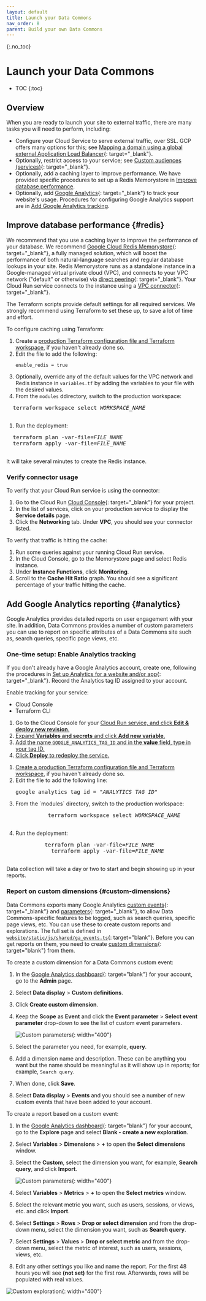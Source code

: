 ```yaml
---
layout: default
title: Launch your Data Commons
nav_order: 8
parent: Build your own Data Commons
---
```


{:.no_toc}
# Launch your Data Commons

* TOC
{:toc}

## Overview

When you are ready to launch your site to external traffic, there are many tasks you will need to perform, including:

-  Configure your Cloud Service to serve external traffic, over SSL. GCP offers many options for this; see [Mapping a domain using a global external Application Load Balancer](https://cloud.google.com/run/docs/mapping-custom-domains#https-load-balancer){: target="_blank"}.
-  Optionally, restrict access to your service; see [Custom audiences (services)](https://cloud.google.com/run/docs/configuring/custom-audiences){: target="_blank"}.
-  Optionally, add a caching layer to improve performance. We have provided specific procedures to set up a Redis Memorystore in [Improve database performance](#redis).
-  Optionally, add [Google Analytics](https://marketingplatform.google.com/about/analytics/){: target="_blank"} to track your website's usage. Procedures for configuring Google Analytics support are in [Add Google Analytics tracking](#analytics).

## Improve database performance {#redis}

We recommend that you use a caching layer to improve the performance of your database. We recommend [Google Cloud Redis Memorystore](https://cloud.google.com/memorystore){: target="_blank"}, a fully managed solution, which will boost the performance of both natural-language searches and regular database lookups in your site. Redis Memorystore runs as a standalone instance in a Google-managed virtual private cloud (VPC), and connects to your VPC network ("default" or otherwise) via [direct peering](https://cloud.google.com/vpc/docs/vpc-peering){: target="_blank"}. Your Cloud Run service connects to the instance using a [VPC connector](https://cloud.google.com/vpc/docs/serverless-vpc-access){: target="_blank"}.

The Terraform scripts provide default settings for all required services. We strongly recommend using Terraform to set these up, to save a lot of time and effort.

To configure caching using Terraform:

1. Create a [production Terraform configuration file and Terraform workspace](deploy_cloud.md#multiple), if you haven't already done so.
1. Edit the file to add the following:
    ```
    enable_redis = true
    ```
1. Optionally, override any of the default values for the VPC network and Redis instance in `variables.tf` by adding the variables to your file with the desired values.
1. From the `modules` ddirectory, switch to the production workspace:
  <pre>
  terraform workspace select <var>WORKSPACE_NAME</var>
  </pre>
1. Run the deployment:
  <pre>
  terraform plan -var-file=<var>FILE_NAME</var>
  terraform apply -var-file=<var>FILE_NAME</var>
  </pre>
  It will take several minutes to create the Redis instance.

### Verify connector usage

To verify that your Cloud Run service is using the connector:

1. Go to the Cloud Run [Cloud Console](https://console.cloud.google.com/run){: target="_blank"} for your project.
1. In the list of services, click on your production service to display the **Service details** page.
1. Click the **Networking** tab. Under **VPC**, you should see your connector listed.

To verify that traffic is hitting the cache:

1. Run some queries against your running Cloud Run service. 
1. In the Cloud Console, go to the Memorystore page and select Redis instance.
1. Under **Instance Functions**, click **Monitoring**.
1. Scroll to the **Cache Hit Ratio** graph. You should see a significant percentage of your traffic hitting the cache.

## Add Google Analytics reporting {#analytics}

Google Analytics provides detailed reports on user engagement with your site. In addition, Data Commons provides a number of custom parameters you can use to report on specific attributes of a Data Commons site such as, search queries, specific page views, etc.

### One-time setup: Enable Analytics tracking

If you don't already have a Google Analytics account, create one, following the procedures in [Set up Analytics for a website and/or app](https://support.google.com/analytics/answer/9304153){: target="_blank"}. Record the Analytics tag ID assigned to your account.

Enable tracking for your service:

<div class="gcp-tab-group">
  <ul class="gcp-tab-headers">
    <li class="active">Cloud Console</li>
    <li>Terraform CLI</li>
  </ul>
  <div class="gcp-tab-content">
      <div class="active">
           <ol>
        <li>Go to the Cloud Console for your <a href="https://console.cloud.google.com/run/" target="_blank">Cloud Run service</b>, and click <b>Edit & deploy new revision</b>.</li>
        <li>Expand <b>Variables and secrets</b> and click <b>Add new variable</b>.</li>
        <li>Add the name <code>GOOGLE_ANALYTICS_TAG_ID</code> and in the <b>value</b> field, type in your tag ID.</li>
        <li>Click <b>Deploy</b> to redeploy the service. 
      </div>
    <div>
    <ol>
         <li>Create a <a href="deploy_cloud.md#multiple" target="_blank">production Terraform configuration file and Terraform workspace</a>, if you haven't already done so.</li>
         <li>Edit the file to add the following line:
         <pre>google_analytics_tag_id = "<var>ANALYTICS_TAG_ID</var>"</pre></li>
         <li>From the `modules` directory, switch to the production workspace:
          <pre>
          terraform workspace select <var>WORKSPACE_NAME</var>
        </pre>
     <li>Run the deployment:
      <pre>
         terraform plan -var-file=<var>FILE_NAME</var>
           terraform apply -var-file=<var>FILE_NAME</var>
       </pre></li>
      </ol>
   </div>
  </div>
</div>

Data collection will take a day or two to start and begin showing up in your reports.

### Report on custom dimensions {#custom-dimensions}

Data Commons exports many Google Analytics [custom events](https://support.google.com/analytics/answer/12229021){: target="_blank"} and [parameters](https://support.google.com/analytics/answer/13675006){: target="_blank"}, to allow Data Commons-specific features to be logged, such as search queries, specific page views, etc. You can use these to create custom reports and explorations. The full set is defined in [`website/static/js/shared/ga_events.ts`](https://github.com/datacommonsorg/website/blob/7f896a982e8567cd96a0d8b01d1cd5eaaf285974/static/js/shared/ga_events.ts){: target="blank"}. Before you can get reports on them, you need to create [custom dimensions](https://support.google.com/analytics/answer/14240153){: target="blank"} from them.  

To create a custom dimension for a Data Commons custom event:

1. In the [Google Analytics dashboard](https://analytics.google.com/analytics/web/){: target="blank"} for your account, go to the **Admin** page.
1. Select **Data display** > **Custom definitions**.
1. Click **Create custom dimension**. 
1. Keep the **Scope** as **Event** and click the **Event parameter** > **Select event parameter** drop-down to see the list of custom event parameters.

    ![Custom parameters](/assets/images/custom_dc/analytics1.png){: width="400"}

1. Select the parameter you need, for example, **query**.
1. Add a dimension name and description. These can be anything you want but the name should be meaningful as it will show up in reports; for example, `Search query`.
1. When done, click **Save**.
1. Select **Data display** > **Events** and you should see a number of new custom events that have been added to your account.

To create a report based on a custom event:

1. In the [Google Analytics dashboard](https://analytics.google.com/analytics/web/){: target="blank"} for your account, go to the **Explore** page and select **Blank - create a new exploration**.
1. Select **Variables** > **Dimensions** > **+** to open the **Select dimensions** window.
1. Select the **Custom**, select the dimension you want, for example, **Search query**, and click **Import**.

    ![Custom parameters](/assets/images/custom_dc/analytics2.png){: width="400"}

1. Select **Variables** > **Metrics** > **+** to open the **Select metrics** window.
1. Select the relevant metric you want, such as users, sessions, or views, etc. and click **Import**.
1. Select **Settings** > **Rows** > **Drop or select dimension** and from the drop-down menu, select the dimension you want, such as **Search query**.
1. Select **Settings** > **Values** > **Drop or select metric** and from the drop-down menu, select the metric of interest, such as users, sessions, views, etc.
1. Edit any other settings you like and name the report. For the first 48 hours you will see **(not set)** for the first row. Afterwards, rows will be populated with real values.

![Custom exploration](/assets/images/custom_dc/analytics3.png){: width="400"}









